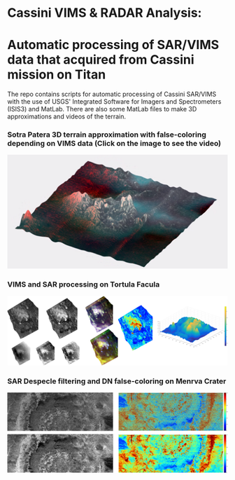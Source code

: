 # Cassini VIMS & RADAR Analysis:
# Automatic processing of SAR/VIMS data that acquired from Cassini mission on Titan


The repo contains scripts for automatic processing of Cassini SAR/VIMS with the use of USGS' Integrated Software for Imagers and Spectrometers (ISIS3) and MatLab. There are also some MatLab files to make 3D approximations and videos of the terrain.

### Sotra Patera 3D terrain approximation with false-coloring depending on VIMS data (Click on the image to see the video)
[![THIS ONE !!!](Sotra.PNG)](https://www.youtube.com/watch?v=7sxKkINc6x0&feature=youtu.be)

### VIMS and SAR processing on Tortula Facula
![Alt text](tortola.png?raw=true)

### SAR Despecle filtering and DN false-coloring on Menrva Crater
![Alt text](Menrva.png?raw=true)
